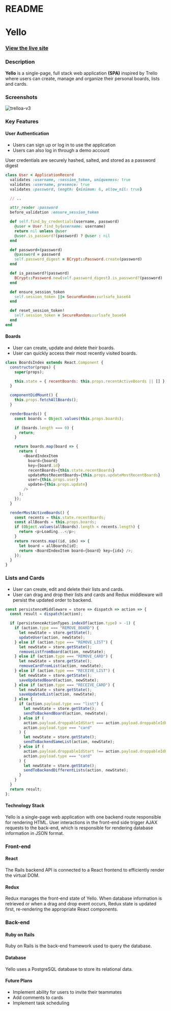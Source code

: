 # README

# Yello

### [View the live site](https://yello-fsp.herokuapp.com/#/)

### Description

**Yello** is a single-page, full stack web application **(SPA)** inspired by Trello where users can create, manage and organize their personal boards, lists and cards.

### Screenshots

![trelloa-v3](https://user-images.githubusercontent.com/41927284/69694802-ea44cf80-108e-11ea-84ae-a880198ca47d.gif)

### Key Features

#### User Authentication

- Users can sign up or log in to use the application
- Users can also log in through a demo account

User credentials are securely hashed, salted, and stored as a password digest

```ruby
class User < ApplicationRecord
  validates :username, :session_token, uniqueness: true
  validates :username, presence: true
  validates :password, length: {minimum: 6, allow_nil: true}

  // ..

  attr_reader :password
  before_validation :ensure_session_token

  def self.find_by_credentials(username, password)
    @user = User.find_by(username: username)
    return nil unless @user
    @user.is_password?(password) ? @user : nil
  end

  def password=(password)
    @password = password
    self.password_digest = BCrypt::Password.create(password)
  end

  def is_password?(password)
    BCrypt::Password.new(self.password_digest).is_password?(password)
  end

  def ensure_session_token
    self.session_token ||= SecureRandom::urlsafe_base64
  end

  def reset_session_token!
    self.session_token = SecureRandom::urlsafe_base64
  end
end

```

#### Boards

- User can create, update and delete their boards.
- User can quickly access their most recently visited boards.

```javascript
class BoardsIndex extends React.Component {
  constructor(props) {
    super(props);

    this.state = { recentBoards: this.props.recentActiveBoards || [] };
  }

  componentDidMount() {
    this.props.fetchAllBoards();
  }

  renderBoards() {
    const boards = Object.values(this.props.boards);

    if (boards.length === 0) {
      return;
    }

    return boards.map(board => {
      return (
        <BoardIndexItem
          board={board}
          key={board.id}
          recentBoards={this.state.recentBoards}
          updateMostRecentBoards={this.props.updateMostRecentBoards}
          user={this.props.user}
          update={this.props.update}
        />
      );
    });
  }

  renderMostActiveBoards() {
    const recents = this.state.recentBoards;
    const allBoards = this.props.boards;
    if (Object.values(allBoards).length < recents.length) {
      return <p>Loading...</p>;
    }
    return recents.map((id, idx) => {
      let board = allBoards[id];
      return <BoardIndexItem board={board} key={idx} />;
    });
  }
}
```

### Lists and Cards

- User can create, edit and delete their lists and cards.
- User can drag and drop their lists and cards and Redux middleware will persist the updated order to backend.

```javascript
const persistenceMiddleware = store => dispatch => action => {
  const result = dispatch(action);

  if (persistenceActionTypes.indexOf(action.type) > -1) {
    if (action.type === "REMOVE_BOARD") {
      let newState = store.getState();
      updateUser(action, newState);
    } else if (action.type === "REMOVE_LIST") {
      let newState = store.getState();
      removeListfromBoard(action, newState);
    } else if (action.type === "REMOVE_CARD") {
      let newState = store.getState();
      removeCardfromList(action, newState);
    } else if (action.type === "RECEIVE_LIST") {
      let newState = store.getState();
      saveUpdatedBoard(action, newState);
    } else if (action.type === "RECEIVE_CARD") {
      let newState = store.getState();
      saveUpdatedList(action, newState);
    } else {
      if (action.payload.type === "list") {
        let newState = store.getState();
        sendToBackendBoard(action, newState);
      } else if (
        action.payload.droppableIdStart === action.payload.droppableIdEnd &&
        action.payload.type === "card"
      ) {
        let newState = store.getState();
        sendToBackendSameList(action, newState);
      } else if (
        action.payload.droppableIdStart !== action.payload.droppableIdEnd &&
        action.payload.type === "card"
      ) {
        let newState = store.getState();
        sendToBackendDifferentLists(action, newState);
      }
    }
  }
  return result;
};
```

#### Technology Stack

Yello is a single-page web application with one backend route responsible for rendering HTML. User interactions in the front-end side trigger AJAX requests to the back-end, which is responsible for rendering database information in JSON format.

### Front-end

#### React

The Rails backend API is connected to a React frontend to efficiently render the virtual DOM.

#### Redux

Redux manages the front-end state of Yello. When database information is retrieved or when a drag and drop event occurs, Redux state is updated first, re-rendering the appropriate React components.

### Back-end

#### Ruby on Rails

Ruby on Rails is the back-end framework used to query the database.

#### Database

Yello uses a PostgreSQL database to store its relational data.

#### Future Plans

- Implement ability for users to invite their teammates
- Add comments to cards
- Implement task scheduling
